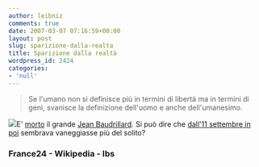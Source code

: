 ```yaml
---
author: leibniz
comments: true
date: 2007-03-07 07:16:59+00:00
layout: post
slug: sparizione-dalla-realta
title: Sparizione dalla realtà
wordpress_id: 2424
categories:
- 'null'
---
```


> Se l'umano non si definisce più in termini di libertà ma in termini di geni, svanisce la definizione dell'uomo e anche dell'umanesimo.


![](http://www.die-grenze.com/sonstige_bilder/baudrillard.gif)E' [morto](http://www.france24.com/france24Public/fr/nouvelles/france/20070307-baudrillard-mort.html) il grande [Jean Baudrillard](http://it.wikipedia.org/wiki/Jean_Baudrillard). Si può dire che [dall'11 settembre in poi](http://www.internetbookshop.it/libro/WBCO4RTR491T7OH/BAUDRILLARD_JEAN/LO_SPIRITO_DEL_TERRORISMO.html?shop=1) sembrava vaneggiasse più del solito?


### France24 - Wikipedia - Ibs
